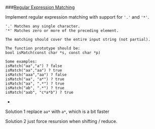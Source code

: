###[Regular Expression Matching](http://leetcode.com/onlinejudge#question_10)

Implement regular expression matching with support for `'.'` and `'*'`.

    '.' Matches any single character.
    '*' Matches zero or more of the preceding element.

    The matching should cover the entire input string (not partial).

    The function prototype should be:
    bool isMatch(const char *s, const char *p)

    Some examples:
    isMatch("aa","a") ? false
    isMatch("aa","aa") ? true
    isMatch("aaa","aa") ? false
    isMatch("aa", "a*") ? true
    isMatch("aa", ".*") ? true
    isMatch("ab", ".*") ? true
    isMatch("aab", "c*a*b") ? true

-

Solution 1 replace `aa*` with `a*`, which is a bit faster

Solution 2 just force resursion when shifting / reduce.
